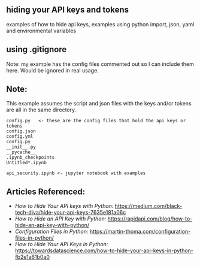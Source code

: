 ## hiding your API keys and tokens
examples of how to hide api keys, examples using python import, json, yaml and environmental variables

## using .gitignore
Note: my example has the config files commented out so I can include them here.  Would be ignored in real usage.

## Note:
This example assumes the script and json files with the keys and/or tokens are all in the same directory. 
```
config.py   <- these are the config files that hold the api keys or tokens
config.json
config.yml
config.py
__init__.py
__pycache__
.ipynb_checkpoints
Untitled*.ipynb

api_security.ipynb <- jupyter notebook with examples
```

## Articles Referenced:
- *How to Hide Your API keys with Python:* https://medium.com/black-tech-diva/hide-your-api-keys-7635e181a06c
- *How to Hide an API Key with Python:*  https://rapidapi.com/blog/how-to-hide-an-api-key-with-python/
- *Configuration Files in Python:* https://martin-thoma.com/configuration-files-in-python/
- *How to Hide Your API Keys in Python:* https://towardsdatascience.com/how-to-hide-your-api-keys-in-python-fb2e1a61b0a0

